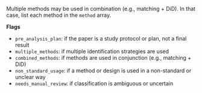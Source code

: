 
Multiple methods may be used in combination (e.g., matching + DiD). In that case, list each method in the `method` array.

**Flags**

- `pre_analysis_plan`: if the paper is a study protocol or plan, not a final result
- `multiple_methods`: if multiple identification strategies are used
- `combined_methods`: if methods are used in conjunction (e.g., matching + DiD)
- `non_standard_usage`: if a method or design is used in a non-standard or unclear way
- `needs_manual_review`: if classification is ambiguous or uncertain